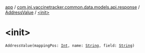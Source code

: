 [app](../../index.md) / [com.jnj.vaccinetracker.common.data.models.api.response](../index.md) / [AddressValue](index.md) / [&lt;init&gt;](./-init-.md)

# &lt;init&gt;

`AddressValue(mappingPos: `[`Int`](https://kotlinlang.org/api/latest/jvm/stdlib/kotlin/-int/index.html)`, name: `[`String`](https://kotlinlang.org/api/latest/jvm/stdlib/kotlin/-string/index.html)`, field: `[`String`](https://kotlinlang.org/api/latest/jvm/stdlib/kotlin/-string/index.html)`)`